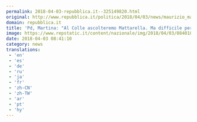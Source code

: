 ```yaml
---
permalink: 2018-04-03-repubblica.it--325149820.html
original: http://www.repubblica.it/politica/2018/04/03/news/maurizio_martina_pd_radio_capital-192834473/?rss
domain: repubblica.it
title: 'Pd, Martina: "Al Colle ascolteremo Mattarella. Ma difficile percorso con il M5s"'
image: https://www.repstatic.it/content/nazionale/img/2018/04/03/084010921-a8c9bc86-73a8-49c8-acc6-deb9f5f98057.jpg
date: 2018-04-03 08:41:10
category: news
translations: 
 - 'en'
 - 'es'
 - 'de'
 - 'ru'
 - 'ja'
 - 'fr'
 - 'zh-CN'
 - 'zh-TW'
 - 'ar'
 - 'pt'
 - 'hy'
---
```



